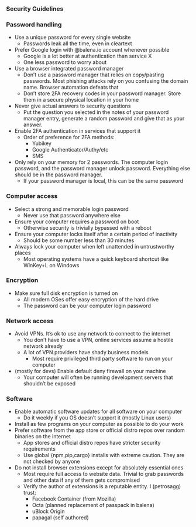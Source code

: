 ### Security Guidelines<br>

### Password handling
* Use a unique password for every single website
    * Passwords leak all the time, even in cleartext
* Prefer Google login with @balena.io account whenever possible
    * Google is a lot better at authentication than service X
    * One less password to worry about
* Use a browser integrated password manager
    * Don’t use a password manager that relies on copy/pasting passwords. Most phishing attacks rely on you confusing the domain name. Browser automation defeats that
    * Don’t store 2FA recovery codes in your password manager. Store them in a secure physical location in your home
* Never give actual answers to security questions
    * Put the question you selected in the notes of your password manager entry, generate a random password and give that as your answer.
* Enable 2FA authentication in services that support it
    * Order of preference for 2FA methods:
        * Yubikey
        * Google Authenticator/Authy/etc
        * SMS
* Only rely on your memory for 2 passwords. The computer login password, and the password manager unlock password. Everything else should be in the password manager.
    * If your password manager is local, this can be the same password

### Computer access

* Select a strong and memorable login password
    * Never use that password anywhere else
* Ensure your computer requires a password on boot
    * Otherwise security is trivially bypassed with a reboot
* Ensure your computer locks itself after a certain period of inactivity
    * Should be some number less than 30 minutes
* Always lock your computer when left unattended in untrustworthy places
    * Most operating systems have a quick keyboard shortcut like WinKey+L on Windows

### Encryption

* Make sure full disk encryption is turned on
    * All modern OSes offer easy encryption of the hard drive
    * The password can be your computer login password

### Network access

* Avoid VPNs. It’s ok to use any network to connect to the internet
    * You don’t have to use a VPN, online services assume a hostile network already
    * A lot of VPN providers have shady business models
        * Most require privileged third party software to run on your computer
* (mostly for devs) Enable default deny firewall on your machine
    * Your computer will often be running development servers that shouldn’t be exposed

### Software

* Enable automatic software updates for all software on your computer
    * Do it weekly if you OS doesn’t support it (mostly Linux users)
* Install as few programs on your computer as possible to do your work
* Prefer software from the app store or official distro repos over random binaries on the internet
    * App stores and official distro repos have stricter security requirements
    * Use global {npm,pip,cargo} installs with extreme caution. They are not checked by anyone
* Do not install browser extensions except for absolutely essential ones
    * Most require full access to website data. Trivial to grab passwords and other data if any of them gets compromised
    * Verify the author of extensions is a reputable entity. I (petrosagg) trust:
        * Facebook Container (from Mozilla)
        * Octa (planned replacement of passpack in balena)
        * uBlock Origin
        * papagal (self authored)
